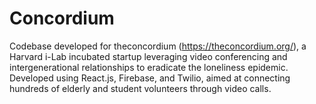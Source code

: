 # Concordium
Codebase developed for theconcordium (https://theconcordium.org/), a Harvard i-Lab incubated startup leveraging video conferencing and intergenerational relationships to eradicate the loneliness epidemic. Developed using React.js, Firebase, and Twilio, aimed at connecting hundreds of elderly and student volunteers through video calls. 
